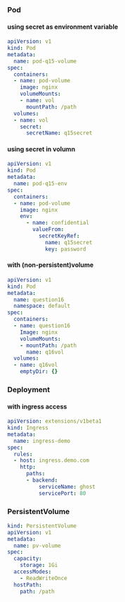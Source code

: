 ### Pod
#### using secret as environment variable
```yaml
apiVersion: v1
kind: Pod
metadata:
  name: pod-q15-volume
spec:
  containers:
  - name: pod-volume
    image: nginx
    volumeMounts:
    - name: vol
      mountPath: /path
  volumes:
  - name: vol
    secret:
      secretName: q15secret
```
#### using secret in volumn
```yaml
apiVersion: v1
kind: Pod
metadata:
  name: pod-q15-env
spec:
  containers:
  - name: pod-volume
    image: nginx
    env:
      - name: confidential
        valueFrom:
          secretKeyRef:
            name: q15secret 
            key: password
```
#### with (non-persistent)volume
```yaml
apiVersion: v1
kind: Pod
metadata:
  name: question16
  namespace: default
spec:
  containers:
  - name: question16
    Image: nginx
    volumeMounts:
    - mountPath: /path
      name: q16vol
  volumes:
  - name: q16vol
    emptyDir: {}
```

### Deployment
#### with ingress access
```yaml
apiVersion: extensions/v1beta1
kind: Ingress
metadata:
  name: ingress-demo
spec:
  rules:
  - host: ingress.demo.com
    http:
      paths:
      - backend:
          serviceName: ghost
          servicePort: 80
```
### PersistentVolume
```yaml
kind: PersistentVolume
apiVersion: v1
metadata:
  name: pv-volume
spec:
  capacity:
    storage: 1Gi
  accessModes:
    - ReadWriteOnce
  hostPath:
    path: /path
```
